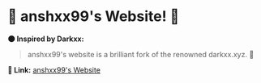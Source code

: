 # 🌟 anshxx99's Website! 🌟

**🌑 Inspired by Darkxx:**

> anshxx99's website is a brilliant fork of the renowned darkxx.xyz. 🌟

**🔗 Link:** [anshxx99's Website](https://anshxx.xyz/)
